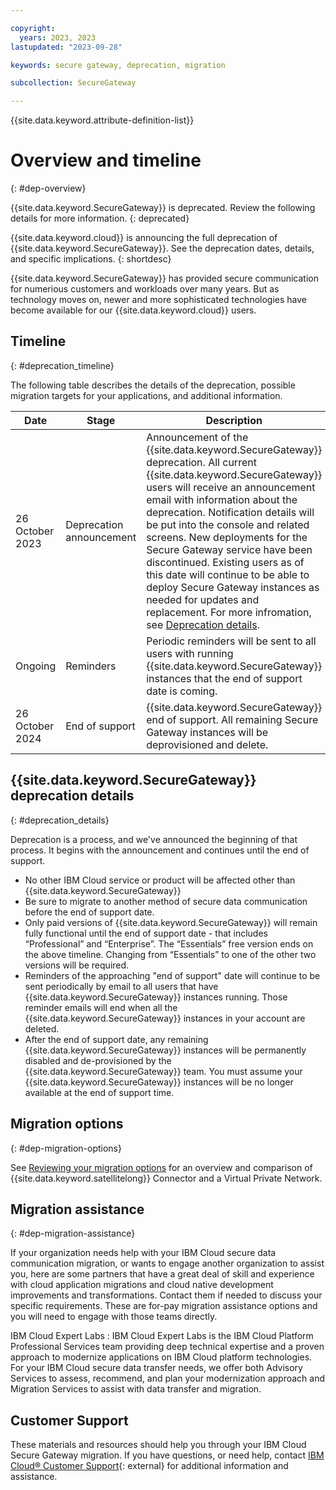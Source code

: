 ```yaml
---

copyright: 
  years: 2023, 2023
lastupdated: "2023-09-28"

keywords: secure gateway, deprecation, migration

subcollection: SecureGateway

---
```


{{site.data.keyword.attribute-definition-list}}


# Overview and timeline
{: #dep-overview}

{{site.data.keyword.SecureGateway}} is deprecated. Review the following details for more information.
{: deprecated}

{{site.data.keyword.cloud}} is announcing the full deprecation of {{site.data.keyword.SecureGateway}}. See the deprecation dates, details, and specific implications.
{: shortdesc}

{{site.data.keyword.SecureGateway}} has provided secure communication for numerious customers and workloads over many years. But as technology moves on, newer and more sophisticated technologies have become available for our {{site.data.keyword.cloud}} users.




## Timeline
{: #deprecation_timeline}

The following table describes the details of the deprecation, possible migration targets for your applications, and additional information.

| Date | Stage | Description |
| --- | --- | --- |
| 26 October 2023 | Deprecation announcement |  Announcement of the {{site.data.keyword.SecureGateway}} deprecation. All current {{site.data.keyword.SecureGateway}} users will receive an announcement email with information about the deprecation. Notification details will be put into the console and related screens. New deployments for the Secure Gateway service have been discontinued. Existing users as of this date will continue to be able to deploy Secure Gateway instances as needed for updates and replacement. For more infromation, see [Deprecation details](#deprecation_details). |
| Ongoing | Reminders | Periodic reminders will be sent to all users with running {{site.data.keyword.SecureGateway}} instances that the end of support date is coming.
| 26 October 2024 | End of support | {{site.data.keyword.SecureGateway}} end of support. All remaining Secure Gateway instances will be deprovisioned and delete. |


## {{site.data.keyword.SecureGateway}} deprecation details
{: #deprecation_details}

Deprecation is a process, and we've announced the beginning of that process. It begins with the announcement and continues until the end of support.

- No other IBM Cloud service or product will be affected other than {{site.data.keyword.SecureGateway}}
- Be sure to migrate to another method of secure data communication before the end of support date.
- Only paid versions of {{site.data.keyword.SecureGateway}} will remain fully functional until the end of support date - that includes “Professional” and “Enterprise”. The “Essentials” free version ends on the above timeline. Changing from “Essentials” to one of the other two versions will be required.
- Reminders of the approaching "end of support" date will continue to be sent periodically by email to all users that have {{site.data.keyword.SecureGateway}} instances running. Those reminder emails will end when all the {{site.data.keyword.SecureGateway}} instances in your account are deleted.
- After the end of support date, any remaining {{site.data.keyword.SecureGateway}} instances will be permanently disabled and de-provisioned by the {{site.data.keyword.SecureGateway}} team. You must assume your {{site.data.keyword.SecureGateway}} instances will be no longer available at the end of support time.

## Migration options
{: #dep-migration-options}

See [Reviewing your migration options](/docs/SecureGateway?topic=SecureGateway-dep-migration-options) for an overview and comparison of {{site.data.keyword.satellitelong}} Connector and a Virtual Private Network.

## Migration assistance
{: #dep-migration-assistance}

If your organization needs help with your IBM Cloud secure data communication migration, or wants to engage another organization to assist you, here are some partners that have a great deal of skill and experience with cloud application migrations and cloud native development improvements and transformations. Contact them if needed to discuss your specific requirements. These are for-pay migration assistance options and you will need to engage with those teams directly.

IBM Cloud Expert Labs
:   IBM Cloud Expert Labs is the IBM Cloud Platform Professional Services team providing deep technical expertise and a proven approach to modernize applications on IBM Cloud platform technologies. For your IBM Cloud secure data transfer  needs, we offer both Advisory Services to assess, recommend, and plan your modernization approach and Migration Services to assist with data transfer and migration.

## Customer Support
These materials and resources should help you through your IBM Cloud Secure Gateway migration. If you have questions, or need help, contact [IBM Cloud® Customer Support](https://www.ibm.com/cloud/support){: external} for additional information and assistance.







